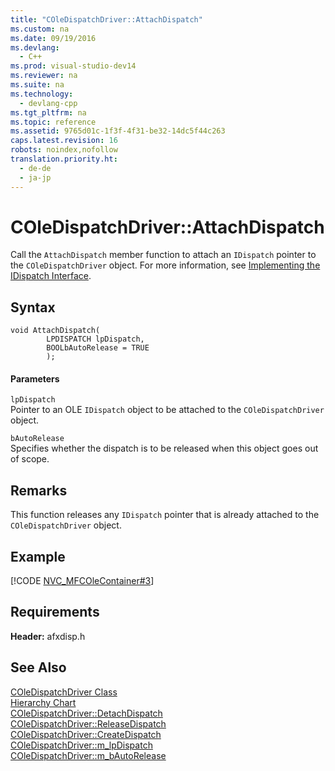 ```yaml
---
title: "COleDispatchDriver::AttachDispatch"
ms.custom: na
ms.date: 09/19/2016
ms.devlang: 
  - C++
ms.prod: visual-studio-dev14
ms.reviewer: na
ms.suite: na
ms.technology: 
  - devlang-cpp
ms.tgt_pltfrm: na
ms.topic: reference
ms.assetid: 9765d01c-1f3f-4f31-be32-14dc5f44c263
caps.latest.revision: 16
robots: noindex,nofollow
translation.priority.ht: 
  - de-de
  - ja-jp
---
```

# COleDispatchDriver::AttachDispatch
Call the `AttachDispatch` member function to attach an `IDispatch` pointer to the `COleDispatchDriver` object. For more information, see [Implementing the IDispatch Interface](assetId:///0e171f7f-0022-4e9b-ac8e-98192828e945).  
  
## Syntax  
  
```  
void AttachDispatch(  
		LPDISPATCH lpDispatch,  
		BOOLbAutoRelease = TRUE  
		);  
```  
  
#### Parameters  
 `lpDispatch`  
 Pointer to an OLE `IDispatch` object to be attached to the `COleDispatchDriver` object.  
  
 `bAutoRelease`  
 Specifies whether the dispatch is to be released when this object goes out of scope.  
  
## Remarks  
 This function releases any `IDispatch` pointer that is already attached to the `COleDispatchDriver` object.  
  
## Example  
 [!CODE [NVC_MFCOleContainer#3](../CodeSnippet/VS_Snippets_Cpp/NVC_MFCOleContainer#3)]  
  
## Requirements  
 **Header:** afxdisp.h  
  
## See Also  
 [COleDispatchDriver Class](../vs140/COleDispatchDriver-Class.md)   
 [Hierarchy Chart](../vs140/Hierarchy-Chart.md)   
 [COleDispatchDriver::DetachDispatch](../vs140/COleDispatchDriver--DetachDispatch.md)   
 [COleDispatchDriver::ReleaseDispatch](../vs140/COleDispatchDriver--ReleaseDispatch.md)   
 [COleDispatchDriver::CreateDispatch](../vs140/COleDispatchDriver--CreateDispatch.md)   
 [COleDispatchDriver::m_lpDispatch](../vs140/COleDispatchDriver--m_lpDispatch.md)   
 [COleDispatchDriver::m_bAutoRelease](../vs140/COleDispatchDriver--m_bAutoRelease.md)